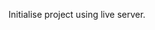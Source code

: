 <!-- Dev Detective, finds github details of users by providing github username. It Uses Github API to fetch user details and Integrated with Dark mode . -->

Initialise project using live server.
